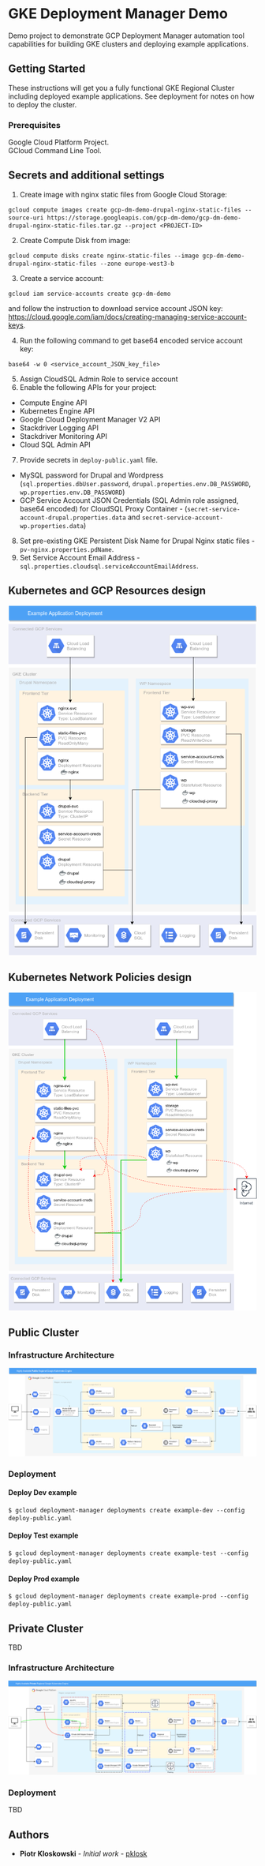 # GKE Deployment Manager Demo

Demo project to demonstrate GCP Deployment Manager automation tool capabilities for building GKE clusters and deploying example applications.

## Getting Started

These instructions will get you a fully functional GKE Regional Cluster including deployed example applications. See deployment for notes on how to deploy the cluster.

### Prerequisites

Google Cloud Platform Project.  
GCloud Command Line Tool.

## Secrets and additional settings

1. Create image with nginx static files from Google Cloud Storage:
```
gcloud compute images create gcp-dm-demo-drupal-nginx-static-files --source-uri https://storage.googleapis.com/gcp-dm-demo/gcp-dm-demo-drupal-nginx-static-files.tar.gz --project <PROJECT-ID>
```
2. Create Compute Disk from image:
```
gcloud compute disks create nginx-static-files --image gcp-dm-demo-drupal-nginx-static-files --zone europe-west3-b
```
3. Create a service account:
```
gcloud iam service-accounts create gcp-dm-demo
```
and follow the instruction to download service account JSON key: https://cloud.google.com/iam/docs/creating-managing-service-account-keys.

4. Run the following command to get base64 encoded service account key:
```
base64 -w 0 <service_account_JSON_key_file>
```
5. Assign CloudSQL Admin Role to service account
6. Enable the following APIs for your project:

* Compute Engine API
* Kubernetes Engine API
* Google Cloud Deployment Manager V2 API
* Stackdriver Logging API
* Stackdriver Monitoring API
* Cloud SQL Admin API

7. Provide secrets in `deploy-public.yaml` file.

* MySQL password for Drupal and Wordpress (`sql.properties.dbUser.password`, `drupal.properties.env.DB_PASSWORD`, `wp.properties.env.DB_PASSWORD`)
* GCP Service Account JSON Credentials (SQL Admin role assigned, base64 encoded) for CloudSQL Proxy Container - (`secret-service-account-drupal.properties.data` and `secret-service-account-wp.properties.data`)

8. Set pre-existing GKE Persistent Disk Name for Drupal Nginx static files - `pv-nginx.properties.pdName`.
9. Set Service Account Email Address - `sql.properties.cloudsql.serviceAccountEmailAddress`.

## Kubernetes and GCP Resources design

![Kubernetes and GCP Resources design](diagrams/kubernetes.png)

## Kubernetes Network Policies design

![Kubernetes Network Policies design](diagrams/kubernetes_network_policy.png)

## Public Cluster

### Infrastructure Architecture

![Infrastructure Architecture Public](diagrams/public_gke.png)

### Deployment

#### Deploy Dev example

```
$ gcloud deployment-manager deployments create example-dev --config deploy-public.yaml
```

#### Deploy Test example

```
$ gcloud deployment-manager deployments create example-test --config deploy-public.yaml
```

#### Deploy Prod example

```
$ gcloud deployment-manager deployments create example-prod --config deploy-public.yaml
```

## Private Cluster

TBD

### Infrastructure Architecture

![Infrastructure Architecture Private](diagrams/private_gke.png)

### Deployment

TBD

## Authors

* **Piotr Kloskowski** - *Initial work* - [pklosk](https://github.com/pklosk)
